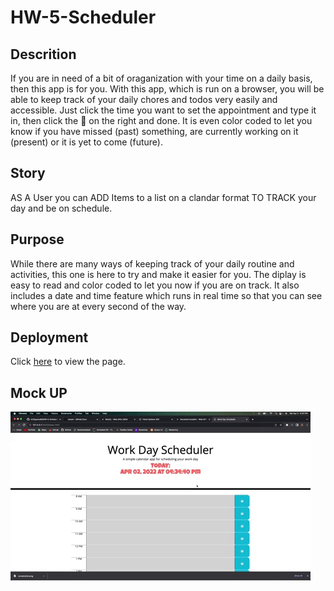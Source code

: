 # HW-5-Scheduler

## Descrition

If you are in need of a bit of oraganization with your time on a daily basis, then this app is for you. With this app, which is run on a browser, you will be able to keep track of your daily chores and todos very easily and accessible. Just click the time you want to set the appointment and type it in, then click the 💾 on the right and done. It is even color coded to let you know if you have missed (past) something, are currently working on it (present) or it is yet to come (future).

## Story

AS A User you can
ADD Items to a list on a clandar format
TO TRACK your day and be on schedule.

## Purpose

While there are many ways of keeping track of your daily routine and activities, this one is here to try and make it easier for you. The diplay is easy to read and color coded to let you now if you are on track. It also includes a date and time feature which runs in real time so that you can see where you are at every second of the way.

## Deployment

Click [here]() to view the page.

## Mock UP

![Work Day Scheduler, showing date and time and a color coded timetable for events.](/assets/images/mockup.gif)